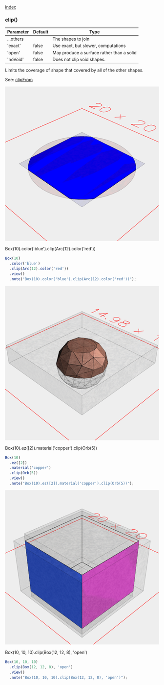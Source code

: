 [index](../../nb/api/index.md)
### clip()
Parameter|Default|Type
---|---|---
...others||The shapes to join
'exact'|false|Use exact, but slower, computations
'open'|false|May produce a surface rather than a solid
'noVoid'|false|Does not clip void shapes.

Limits the coverage of shape that covered by all of the other shapes.

See: [clipFrom](../../nb/api/clipFrom.md)

![Image](clip.md.$2.png)

Box(10).color('blue').clip(Arc(12).color('red'))

```JavaScript
Box(10)
  .color('blue')
  .clip(Arc(12).color('red'))
  .view()
  .note("Box(10).color('blue').clip(Arc(12).color('red'))");
```

![Image](clip.md.$3.png)

Box(10).ez([2]).material('copper').clip(Orb(5))

```JavaScript
Box(10)
  .ez([2])
  .material('copper')
  .clip(Orb(5))
  .view()
  .note("Box(10).ez([2]).material('copper').clip(Orb(5))");
```

![Image](clip.md.$4.png)

Box(10, 10, 10).clip(Box(12, 12, 8), 'open')

```JavaScript
Box(10, 10, 10)
  .clip(Box(12, 12, 8), 'open')
  .view()
  .note("Box(10, 10, 10).clip(Box(12, 12, 8), 'open')");
```
